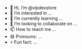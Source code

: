 - 👋 Hi, I’m @vipdevstore
- 👀 I’m interested in ...
- 🌱 I’m currently learning ...
- 💞️ I’m looking to collaborate on ...
- 📫 How to reach me ...
- 😄 Pronouns: ...
- ⚡ Fun fact: ...

<!---
vipdevstore/vipdevstore is a ✨ special ✨ repository because its `README.md` (this file) appears on your GitHub profile.
You can click the Preview link to take a look at your changes.
--->
